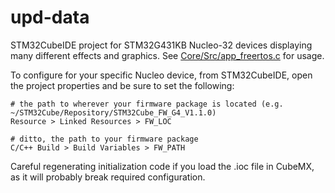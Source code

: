 # upd-data
STM32CubeIDE project for STM32G431KB Nucleo-32 devices displaying many different effects and graphics. See [Core/Src/app_freertos.c](Core/Src/app_freertos.c) for usage.

To configure for your specific Nucleo device, from STM32CubeIDE, open the project properties and be sure to set the following:

    # the path to wherever your firmware package is located (e.g. ~/STM32Cube/Repository/STM32Cube_FW_G4_V1.1.0)
    Resource > Linked Resources > FW_LOC   

    # ditto, the path to your firmware package
    C/C++ Build > Build Variables > FW_PATH

Careful regenerating initialization code if you load the .ioc file in CubeMX, as it will probably break required configuration.
